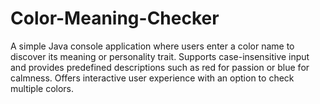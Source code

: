 # Color-Meaning-Checker
A simple Java console application where users enter a color name to discover its meaning or personality trait. Supports case-insensitive input and provides predefined descriptions such as red for passion or blue for calmness. Offers interactive user experience with an option to check multiple colors.
